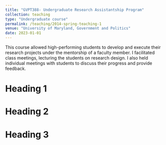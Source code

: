 ```yaml
---
title: "GVPT388- Undergraduate Research Assistantship Program"
collection: teaching
type: "Undergraduate course"
permalink: /teaching/2014-spring-teaching-1
venue: "University of Maryland, Government and Politics"
date: 2023-01-01
---
```


This course allowed high-performing students to develop and execute their research projects under the mentorship of a faculty member. I facilitated class meetings, lecturing the students on research design. I also held individual meetings with students to discuss their progress and provide feedback. 

Heading 1
======

Heading 2
======

Heading 3
======
